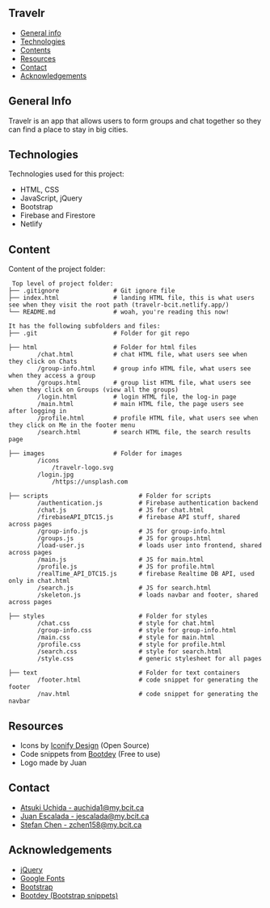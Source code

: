 ## Travelr

* [General info](#general-info)
* [Technologies](#technologies)
* [Contents](#content)
* [Resources](#resources)
* [Contact](#contact)
* [Acknowledgements](#acknowledgements)

## General Info
Travelr is an app that allows users to form groups and chat together so they can find a place to stay in big cities.
	
## Technologies
Technologies used for this project:
* HTML, CSS
* JavaScript, jQuery
* Bootstrap
* Firebase and Firestore 
* Netlify

## Content
Content of the project folder:

```
 Top level of project folder: 
├── .gitignore               # Git ignore file
├── index.html               # landing HTML file, this is what users see when they visit the root path (travelr-bcit.netlify.app/)
└── README.md                # woah, you're reading this now!

It has the following subfolders and files:
├── .git                     # Folder for git repo

├── html                     # Folder for html files
        /chat.html           # chat HTML file, what users see when they click on Chats
        /group-info.html     # group info HTML file, what users see when they access a group
        /groups.html         # group list HTML file, what users see when they click on Groups (view all the groups)
        /login.html          # login HTML file, the log-in page
        /main.html           # main HTML file, the page users see after logging in
        /profile.html        # profile HTML file, what users see when they click on Me in the footer menu
        /search.html         # search HTML file, the search results page 

├── images                   # Folder for images
        /icons
            /travelr-logo.svg
        /login.jpg
            /https://unsplash.com
        
├── scripts                         # Folder for scripts
        /authentication.js          # Firebase authentication backend
        /chat.js                    # JS for chat.html
        /firebaseAPI_DTC15.js       # firebase API stuff, shared across pages
        /group-info.js              # JS for group-info.html
        /groups.js                  # JS for groups.html
        /load-user.js               # loads user into frontend, shared across pages
        /main.js                    # JS for main.html
        /profile.js                 # JS for profile.html
        /realTime_API_DTC15.js      # firebase Realtime DB API, used only in chat.html
        /search.js                  # JS for search.html
        /skeleton.js                # loads navbar and footer, shared across pages

├── styles                          # Folder for styles
        /chat.css                   # style for chat.html
        /group-info.css             # style for group-info.html
        /main.css                   # style for main.html
        /profile.css                # style for profile.html
        /search.css                 # style for search.html
        /style.css                  # generic stylesheet for all pages

├── text                            # Folder for text containers
        /footer.html                # code snippet for generating the footer
        /nav.html                   # code snippet for generating the navbar
```


## Resources
- Icons by [Iconify Design](https://icon-sets.iconify.design/zmdi/) (Open Source)
- Code snippets from [Bootdey](https://www.bootdey.com/) (Free to use)
- Logo made by Juan

## Contact 
* [Atsuki Uchida - auchida1@my.bcit.ca](mailto:auchida1@my.bcit.ca)
* [Juan Escalada - jescalada@my.bcit.ca](mailto:jescalada@my.bcit.ca)
* [Stefan Chen - zchen158@my.bcit.ca](mailto:zchen158@my.bcit.ca)

## Acknowledgements 
* <a href="https://ajax.googleapis.com/">jQuery</a>
* <a href="https://fonts.google.com/">Google Fonts</a>
* <a href="https://getbootstrap.com/">Bootstrap</a>
* <a href="https://www.bootdey.com/">Bootdey (Bootstrap snippets)</a>